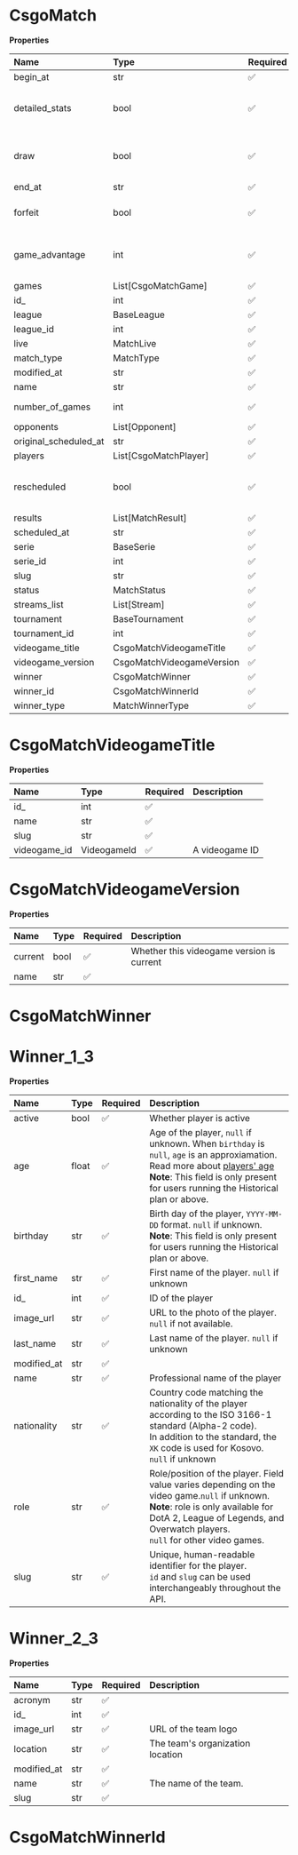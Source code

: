 # CsgoMatch

**Properties**

| Name                  | Type                      | Required | Description                              |
| :-------------------- | :------------------------ | :------- | :--------------------------------------- |
| begin_at              | str                       | ✅       |                                          |
| detailed_stats        | bool                      | ✅       | Whether the match offers full stats      |
| draw                  | bool                      | ✅       | Whether result of the match is a draw    |
| end_at                | str                       | ✅       |                                          |
| forfeit               | bool                      | ✅       | Whether match was forfeited              |
| game_advantage        | int                       | ✅       | ID of the opponent with a game advantage |
| games                 | List[CsgoMatchGame]       | ✅       |                                          |
| id\_                  | int                       | ✅       |                                          |
| league                | BaseLeague                | ✅       |                                          |
| league_id             | int                       | ✅       |                                          |
| live                  | MatchLive                 | ✅       |                                          |
| match_type            | MatchType                 | ✅       |                                          |
| modified_at           | str                       | ✅       |                                          |
| name                  | str                       | ✅       |                                          |
| number_of_games       | int                       | ✅       | Number of games                          |
| opponents             | List[Opponent]            | ✅       |                                          |
| original_scheduled_at | str                       | ✅       |                                          |
| players               | List[CsgoMatchPlayer]     | ✅       |                                          |
| rescheduled           | bool                      | ✅       | Whether match has been rescheduled       |
| results               | List[MatchResult]         | ✅       |                                          |
| scheduled_at          | str                       | ✅       |                                          |
| serie                 | BaseSerie                 | ✅       |                                          |
| serie_id              | int                       | ✅       |                                          |
| slug                  | str                       | ✅       |                                          |
| status                | MatchStatus               | ✅       |                                          |
| streams_list          | List[Stream]              | ✅       |                                          |
| tournament            | BaseTournament            | ✅       |                                          |
| tournament_id         | int                       | ✅       |                                          |
| videogame_title       | CsgoMatchVideogameTitle   | ✅       |                                          |
| videogame_version     | CsgoMatchVideogameVersion | ✅       |                                          |
| winner                | CsgoMatchWinner           | ✅       |                                          |
| winner_id             | CsgoMatchWinnerId         | ✅       |                                          |
| winner_type           | MatchWinnerType           | ✅       |                                          |

# CsgoMatchVideogameTitle

**Properties**

| Name         | Type        | Required | Description    |
| :----------- | :---------- | :------- | :------------- |
| id\_         | int         | ✅       |                |
| name         | str         | ✅       |                |
| slug         | str         | ✅       |                |
| videogame_id | VideogameId | ✅       | A videogame ID |

# CsgoMatchVideogameVersion

**Properties**

| Name    | Type | Required | Description                               |
| :------ | :--- | :------- | :---------------------------------------- |
| current | bool | ✅       | Whether this videogame version is current |
| name    | str  | ✅       |                                           |

# CsgoMatchWinner

# Winner_1_3

**Properties**

| Name        | Type  | Required | Description                                                                                                                                                                                                                                    |
| :---------- | :---- | :------- | :--------------------------------------------------------------------------------------------------------------------------------------------------------------------------------------------------------------------------------------------- |
| active      | bool  | ✅       | Whether player is active                                                                                                                                                                                                                       |
| age         | float | ✅       | Age of the player, `null` if unknown. When `birthday` is `null`, `age` is an approxiamation. Read more about [players' age](/docs/about-players-age) <br/>**Note**: This field is only present for users running the Historical plan or above. |
| birthday    | str   | ✅       | Birth day of the player, `YYYY-MM-DD` format. `null` if unknown. <br/>**Note**: This field is only present for users running the Historical plan or above.                                                                                     |
| first_name  | str   | ✅       | First name of the player. `null` if unknown                                                                                                                                                                                                    |
| id\_        | int   | ✅       | ID of the player                                                                                                                                                                                                                               |
| image_url   | str   | ✅       | URL to the photo of the player. `null` if not available.                                                                                                                                                                                       |
| last_name   | str   | ✅       | Last name of the player. `null` if unknown                                                                                                                                                                                                     |
| modified_at | str   | ✅       |                                                                                                                                                                                                                                                |
| name        | str   | ✅       | Professional name of the player                                                                                                                                                                                                                |
| nationality | str   | ✅       | Country code matching the nationality of the player according to the ISO 3166-1 standard (Alpha-2 code). <br/>In addition to the standard, the `XK` code is used for Kosovo. <br/>`null` if unknown                                            |
| role        | str   | ✅       | Role/position of the player. Field value varies depending on the video game.`null` if unknown. <br/>**Note**: role is only available for DotA 2, League of Legends, and Overwatch players. <br/>`null` for other video games.                  |
| slug        | str   | ✅       | Unique, human-readable identifier for the player. <br/>`id` and `slug` can be used interchangeably throughout the API.                                                                                                                         |

# Winner_2_3

**Properties**

| Name        | Type | Required | Description                      |
| :---------- | :--- | :------- | :------------------------------- |
| acronym     | str  | ✅       |                                  |
| id\_        | int  | ✅       |                                  |
| image_url   | str  | ✅       | URL of the team logo             |
| location    | str  | ✅       | The team's organization location |
| modified_at | str  | ✅       |                                  |
| name        | str  | ✅       | The name of the team.            |
| slug        | str  | ✅       |                                  |

# CsgoMatchWinnerId
